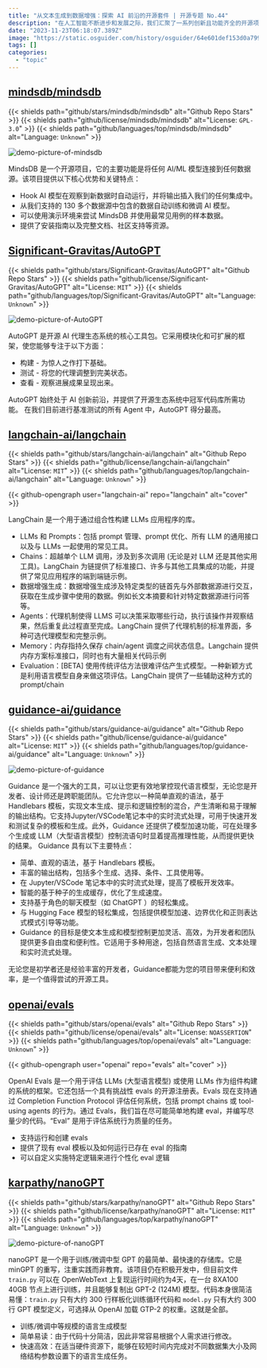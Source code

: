 ```yaml
---
title: "从文本生成到数据增强：探索 AI 前沿的开源套件 | 开源专题 No.44"
description: "在人工智能不断进步和发展之际，我们汇聚了一系列创新且功能齐全的开源项目，助你轻松构建、测试和优化你自己的 AI 代理。无论是迅速部署 GPT 模型，还是简易地管理和增强你的数据，亦或通过先进框架深入挖掘大型语言模型（LLMs）应用，这些工具包均提供了丰富多样和模块化设计，以满足不同场景下对于人工智能技术与应用集成要求。"
date: "2023-11-23T06:18:07.389Z"
image: "https://static.osguider.com/history/osguider/64e601def153d0a799078e40316e922c.png"
tags: []
categories:
  - "topic"
---
```


## [mindsdb/mindsdb](https://github.com/mindsdb/mindsdb)

{{< shields path="github/stars/mindsdb/mindsdb" alt="Github Repo Stars" >}} {{< shields path="github/license/mindsdb/mindsdb" alt="License: `GPL-3.0`" >}} {{< shields path="github/languages/top/mindsdb/mindsdb" alt="Language: `Unknown`" >}}

![demo-picture-of-mindsdb](https://static.osguider.com/history/2023/d036ed3b94d9d300381266f2360bdd34.png)

MindsDB 是一个开源项目，它的主要功能是将任何 AI/ML 模型连接到任何数据源。该项目提供以下核心优势和关键特点：

- Hook AI 模型在观察到新数据时自动运行，并将输出插入我们的任何集成中。
- 从我们支持的 130 多个数据源中包含的数据自动训练和微调 AI 模型。
- 可以使用演示环境来尝试 MindsDB 并使用最常见用例的样本数据。
- 提供了安装指南以及完整文档、社区支持等资源。

## [Significant-Gravitas/AutoGPT](https://github.com/Significant-Gravitas/AutoGPT)

{{< shields path="github/stars/Significant-Gravitas/AutoGPT" alt="Github Repo Stars" >}} {{< shields path="github/license/Significant-Gravitas/AutoGPT" alt="License: `MIT`" >}} {{< shields path="github/languages/top/Significant-Gravitas/AutoGPT" alt="Language: `Unknown`" >}}

![demo-picture-of-AutoGPT](https://static.osguider.com/history/2023/8f8310c11036b5a236b5bee6431a40b8.png)

AutoGPT 是开源 AI 代理生态系统的核心工具包。它采用模块化和可扩展的框架，使您能够专注于以下方面：

- 构建 - 为惊人之作打下基础。
- 测试 - 将您的代理调整到完美状态。
- 查看 - 观察进展成果呈现出来。

AutoGPT 始终处于 AI 创新前沿，并提供了开源生态系统中冠军代码库所需功能。
在我们目前进行基准测试的所有 Agent 中，AutoGPT 得分最高。

## [langchain-ai/langchain](https://github.com/langchain-ai/langchain)

{{< shields path="github/stars/langchain-ai/langchain" alt="Github Repo Stars" >}} {{< shields path="github/license/langchain-ai/langchain" alt="License: `MIT`" >}} {{< shields path="github/languages/top/langchain-ai/langchain" alt="Language: `Unknown`" >}}

{{< github-opengraph user="langchain-ai" repo="langchain" alt="cover" >}}

LangChain 是一个用于通过组合性构建 LLMs 应用程序的库。

- LLMs 和 Prompts：包括 prompt 管理、prompt 优化、所有 LLM 的通用接口以及与 LLMs 一起使用的常见工具。
- Chains：超越单个 LLM 调用，涉及到多次调用 (无论是对 LLM 还是其他实用工具)。LangChain 为链提供了标准接口、许多与其他工具集成的功能，并提供了常见应用程序的端到端链示例。
- 数据增强生成：数据增强生成涉及特定类型的链首先与外部数据源进行交互，获取在生成步骤中使用的数据。例如长文本摘要和针对特定数据源进行问答等。
- Agents：代理机制使得 LLMS 可以决策采取哪些行动，执行该操作并观察结果，然后重复此过程直至完成。LangChain 提供了代理机制的标准界面，多种可选代理模型和完整示例。
- Memory：内存指持久保存 chain/agent 调度之间状态信息。Langchain 提供内存方案标准接口，同时也有大量相关代码示例
- Evaluation：[BETA] 使用传统评估方法很难评估产生式模型。一种新颖方式是利用语言模型自身来做这项评估。LangChain 提供了一些辅助这种方式的 prompt/chain

## [guidance-ai/guidance](https://github.com/guidance-ai/guidance)

{{< shields path="github/stars/guidance-ai/guidance" alt="Github Repo Stars" >}} {{< shields path="github/license/guidance-ai/guidance" alt="License: `MIT`" >}} {{< shields path="github/languages/top/guidance-ai/guidance" alt="Language: `Unknown`" >}}

![demo-picture-of-guidance](https://static.osguider.com/history/osguider/86ff6709b4dd400260e2c2baced89eff.png)

Guidance 是一个强大的工具，可以让您更有效地掌控现代语言模型，无论您是开发者、设计师还是跨职能团队。它允许您以一种简单直观的语法，基于 Handlebars 模板，实现文本生成、提示和逻辑控制的混合，产生清晰和易于理解的输出结构。它支持Jupyter/VSCode笔记本中的实时流式处理，可用于快速开发和测试复杂的模板和生成。此外，Guidance 还提供了模型加速功能，可在处理多个生成或 LLM（大型语言模型）控制流语句时显着提高推理性能，从而提供更快的结果。
Guidance 具有以下主要特点：

- 简单、直观的语法，基于 Handlebars 模板。
- 丰富的输出结构，包括多个生成、选择、条件、工具使用等。
- 在 Jupyter/VSCode 笔记本中的实时流式处理，提高了模板开发效率。
- 智能的基于种子的生成缓存，优化了生成速度。
- 支持基于角色的聊天模型（如 ChatGPT ）的轻松集成。
- 与 Hugging Face 模型的轻松集成，包括提供模型加速、边界优化和正则表达式模式引导等功能。
- Guidance 的目标是使文本生成和模型控制更加灵活、高效，为开发者和团队提供更多自由度和便利性。它适用于多种用途，包括自然语言生成、文本处理和实时流式处理。

无论您是初学者还是经验丰富的开发者，Guidance都能为您的项目带来便利和效率，是一个值得尝试的开源工具。

## [openai/evals](https://github.com/openai/evals)

{{< shields path="github/stars/openai/evals" alt="Github Repo Stars" >}} {{< shields path="github/license/openai/evals" alt="License: `NOASSERTION`" >}} {{< shields path="github/languages/top/openai/evals" alt="Language: `Unknown`" >}}

{{< github-opengraph user="openai" repo="evals" alt="cover" >}}

OpenAI Evals 是一个用于评估 LLMs (大型语言模型) 或使用 LLMs 作为组件构建的系统的框架。它还包括一个具有挑战性 evals 的开源注册表。Evals 现在支持通过 Completion Function Protocol 评估任何系统，包括 prompt chains 或 tool-using agents 的行为。通过 Evals，我们旨在尽可能简单地构建 eval，并编写尽量少的代码。“Eval” 是用于评估系统行为质量的任务。

- 支持运行和创建 evals
- 提供了现有 eval 模板以及如何运行已存在 eval 的指南
- 可以自定义实施特定逻辑来进行个性化 eval 逻辑

## [karpathy/nanoGPT](https://github.com/karpathy/nanoGPT)

{{< shields path="github/stars/karpathy/nanoGPT" alt="Github Repo Stars" >}} {{< shields path="github/license/karpathy/nanoGPT" alt="License: `MIT`" >}} {{< shields path="github/languages/top/karpathy/nanoGPT" alt="Language: `Unknown`" >}}

![demo-picture-of-nanoGPT](https://static.osguider.com/history/osguider/92b8ffbb1e7ec3fb8b0fa8d328e59798.jpeg)

nanoGPT 是一个用于训练/微调中型 GPT 的最简单、最快速的存储库。它是 minGPT 的重写，注重实践而非教育。该项目仍在积极开发中，但目前文件 `train.py` 可以在 OpenWebText 上复现运行时间约为4天，在一台 8XA100 40GB 节点上进行训练，并且能够复制出 GPT-2 (124M) 模型。代码本身很简洁易懂：`train.py` 只有大约 300 行样板化训练循环代码和 `model.py` 只有大约 300 行 GPT 模型定义，可选择从 OpenAI 加载 GTP-2 的权重。这就是全部。

- 训练/微调中等规模的语言生成模型
- 简单易读：由于代码十分简洁，因此非常容易根据个人需求进行修改。
- 快速高效：在适当硬件资源下，能够在较短时间内完成对不同数据集大小及网络结构参数设置下的语言生成任务。
